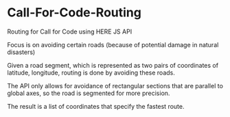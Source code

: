 # Call-For-Code-Routing
Routing for Call for Code using HERE JS API

Focus is on avoiding certain roads (because of potential damage in natural disasters)

Given a road segment, which is represented as two pairs of coordinates of latitude, longitude, routing is done by avoiding these roads.

The API only allows for avoidance of rectangular sections that are parallel to global axes, so the road is segmented for more precision.

The result is a list of coordinates that specify the fastest route.
